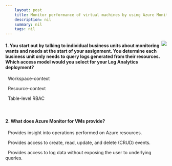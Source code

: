 ```yaml
---
    layout: post
    title: Monitor performance of virtual machines by using Azure Monitor for VMs - What are Azure Monitor Logs and Azure Monitor for VMs?
    description: nil
    summary: nil
    tags: nil
---
```



 <a target="_blank" href="https://docs.microsoft.com/en-us/learn/modules/monitor-performance-using-azure-monitor-for-vms/2-what-are-azure-monitor-logs-vms/"><i class="fas fa-external-link-alt"></i> </a>
 <img align="right" src="https://docs.microsoft.com/en-us/learn/achievements/monitor-performance-using-azure-monitor-for-vms.svg">
####  1. You start out by talking to individual business units about monitoring wants and needs at the start of your assignment. You determine each business unit only needs to query logs generated from their resources. Which access model would you select for your Log Analytics deployment?


<i class='far fa-square'></i> &nbsp;&nbsp;Workspace-context

<i class='fas fa-check-square' style='color: Dodgerblue;'></i> &nbsp;&nbsp;Resource-context

<i class='far fa-square'></i> &nbsp;&nbsp;Table-level RBAC
<br />
<br />
<br />

####  2. What does Azure Monitor for VMs provide?


<i class='far fa-square'></i> &nbsp;&nbsp;Provides insight into operations performed on Azure resources.

<i class='far fa-square'></i> &nbsp;&nbsp;Provides access to create, read, update, and delete (CRUD) events.

<i class='fas fa-check-square' style='color: Dodgerblue;'></i> &nbsp;&nbsp;Provides access to log data without exposing the user to underlying queries.
<br />
<br />
<br />
